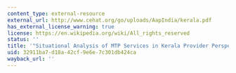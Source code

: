 ```yaml
---
content_type: external-resource
external_url: http://www.cehat.org/go/uploads/AapIndia/kerala.pdf
has_external_license_warning: true
license: https://en.wikipedia.org/wiki/All_rights_reserved
status: ''
title: '"Situational Analysis of MTP Services in Kerala Provider Perspectives." (PDF)'
uid: 32911ba7-d18a-42cf-9e6e-7c301db424ca
wayback_url: ''
---
```

